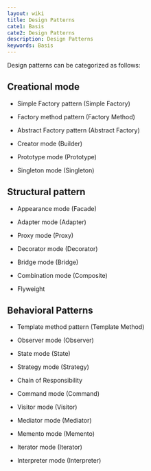 ```yaml
---
layout: wiki
title: Design Patterns
cate1: Basis
cate2: Design Patterns
description: Design Patterns
keywords: Basis
---
```

Design patterns can be categorized as follows:

## Creational mode

* Simple Factory pattern (Simple Factory)

* Factory method pattern (Factory Method)

* Abstract Factory pattern (Abstract Factory)

* Creator mode (Builder)

* Prototype mode (Prototype)

* Singleton mode (Singleton)

## Structural pattern

* Appearance mode (Facade)

* Adapter mode (Adapter)

* Proxy mode (Proxy)

* Decorator mode (Decorator)

* Bridge mode (Bridge)

* Combination mode (Composite)

* Flyweight

## Behavioral Patterns

* Template method pattern (Template Method)

* Observer mode (Observer)

* State mode (State)

* Strategy mode (Strategy)

* Chain of Responsibility

* Command mode (Command)

* Visitor mode (Visitor)

* Mediator mode (Mediator)

* Memento mode (Memento)

* Iterator mode (Iterator)

* Interpreter mode (Interpreter)